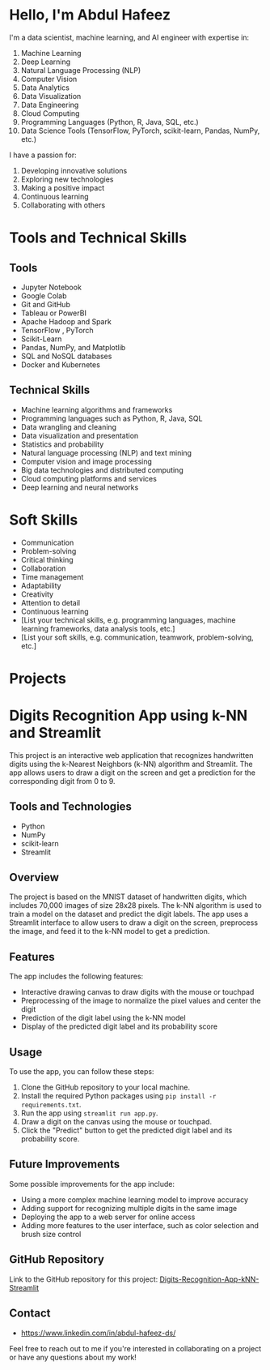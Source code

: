 # Hello, I'm Abdul Hafeez

I'm a data scientist, machine learning, and AI engineer with expertise in: 

1. Machine Learning
2. Deep Learning
3. Natural Language Processing (NLP)
4. Computer Vision
5. Data Analytics
6. Data Visualization
7. Data Engineering
8. Cloud Computing
9. Programming Languages (Python, R, Java, SQL, etc.)
10. Data Science Tools (TensorFlow, PyTorch, scikit-learn, Pandas, NumPy, etc.)

I have a passion for: 

1. Developing innovative solutions
2. Exploring new technologies
3. Making a positive impact
4. Continuous learning
5. Collaborating with others

# Tools and Technical Skills

## Tools

- Jupyter Notebook
- Google Colab
- Git and GitHub
- Tableau or PowerBI
- Apache Hadoop and Spark
- TensorFlow , PyTorch
- Scikit-Learn
- Pandas, NumPy, and Matplotlib
- SQL and NoSQL databases
- Docker and Kubernetes

## Technical Skills

- Machine learning algorithms and frameworks
- Programming languages such as Python, R, Java, SQL
- Data wrangling and cleaning
- Data visualization and presentation
- Statistics and probability
- Natural language processing (NLP) and text mining
- Computer vision and image processing
- Big data technologies and distributed computing
- Cloud computing platforms and services
- Deep learning and neural networks

# Soft Skills

- Communication
- Problem-solving
- Critical thinking
- Collaboration
- Time management
- Adaptability
- Creativity
- Attention to detail
- Continuous learning
- [List your technical skills, e.g. programming languages, machine learning frameworks, data analysis tools, etc.]
- [List your soft skills, e.g. communication, teamwork, problem-solving, etc.]

# Projects

# Digits Recognition App using k-NN and Streamlit

This project is an interactive web application that recognizes handwritten digits using the k-Nearest Neighbors (k-NN) algorithm and Streamlit. The app allows users to draw a digit on the screen and get a prediction for the corresponding digit from 0 to 9.

## Tools and Technologies

- Python
- NumPy
- scikit-learn
- Streamlit

## Overview

The project is based on the MNIST dataset of handwritten digits, which includes 70,000 images of size 28x28 pixels. The k-NN algorithm is used to train a model on the dataset and predict the digit labels. The app uses a Streamlit interface to allow users to draw a digit on the screen, preprocess the image, and feed it to the k-NN model to get a prediction.

## Features

The app includes the following features:

- Interactive drawing canvas to draw digits with the mouse or touchpad
- Preprocessing of the image to normalize the pixel values and center the digit
- Prediction of the digit label using the k-NN model
- Display of the predicted digit label and its probability score

## Usage

To use the app, you can follow these steps:

1. Clone the GitHub repository to your local machine.
2. Install the required Python packages using `pip install -r requirements.txt`.
3. Run the app using `streamlit run app.py`.
4. Draw a digit on the canvas using the mouse or touchpad.
5. Click the "Predict" button to get the predicted digit label and its probability score.

## Future Improvements

Some possible improvements for the app include:

- Using a more complex machine learning model to improve accuracy
- Adding support for recognizing multiple digits in the same image
- Deploying the app to a web server for online access
- Adding more features to the user interface, such as color selection and brush size control

## GitHub Repository

Link to the GitHub repository for this project: [Digits-Recognition-App-kNN-Streamlit](https://github.com/actuaryhafeez/handwritten-digits-classification.git)

## Contact

- https://www.linkedin.com/in/abdul-hafeez-ds/


Feel free to reach out to me if you're interested in collaborating on a project or have any questions about my work!

